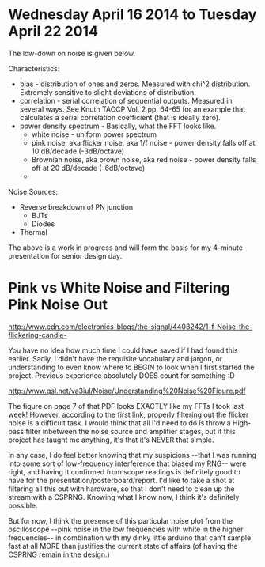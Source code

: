 Wednesday April 16 2014 to Tuesday April 22 2014
================================================

The low-down on noise is given below.

Characteristics:

  * bias - distribution of ones and zeros. Measured with chi^2 distribution.
    Extremely sensitive to slight deviations of distribution.
  * correlation - serial correlation of sequential outputs. Measured in several
    ways. See Knuth TAOCP Vol. 2 pp. 64-65 for an example that calculates a
serial correlation coefficient (that is ideally zero).
  * power density spectrum - Basically, what the FFT looks like.
    * white noise - uniform power spectrum
    * pink noise, aka flicker noise, aka 1/f noise - power density falls off at
      10 dB/decade (-3dB/octave)
    * Brownian noise, aka brown noise, aka red noise - power density falls off
      at 20 dB/decade (-6dB/octave)
    * 

Noise Sources:

  * Reverse breakdown of PN junction
    * BJTs
    * Diodes
  * Thermal

The above is a work in progress and will form the basis for my 4-minute
presentation for senior design day.

Pink vs White Noise and Filtering Pink Noise Out
================================================

http://www.edn.com/electronics-blogs/the-signal/4408242/1-f-Noise-the-flickering-candle-

You have no idea how much time I could have saved if I had found this earlier.
Sadly, I didn't have the requisite vocabulary and jargon, or understanding to
even know where to BEGIN to look when I first started the project. Previous
experience absolutely DOES count for something :D

http://www.qsl.net/va3iul/Noise/Understanding%20Noise%20Figure.pdf

The figure on page 7 of that PDF looks EXACTLY like my FFTs I took last week!
However, according to the first link, properly filtering out the flicker
noise is a difficult task. I would think that all I'd need to do is throw a 
High-pass filter inbetween the noise source and amplifier stages, but if
this project has taught me anything, it's that it's NEVER that simple.

In any case, I do feel better knowing that my suspicions --that I was running
into some sort of low-frequency interference that biased my RNG-- were right,
and having it confirmed from scope readings is definitely good to have for
the presentation/posterboard/report. I'd like to take a shot at filtering
all this out with hardware, so that I don't need to clean up the stream with
a CSPRNG. Knowing what I know now, I think it's definitely possible.

But for now, I think the presence of this particular noise plot from the
oscilloscope --pink noise in the low frequencies with white in the higher
frequencies-- in combination with my dinky little arduino that can't sample
fast at all MORE than justifies the current state of affairs (of having the
CSPRNG remain in the design.)
